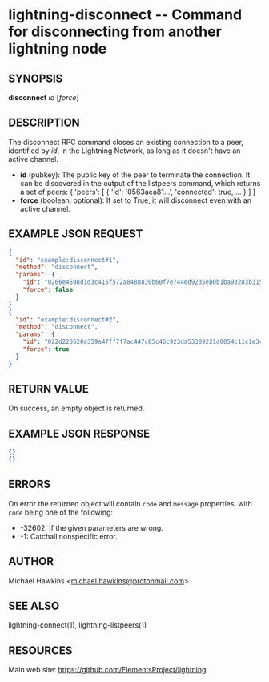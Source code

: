 lightning-disconnect -- Command for disconnecting from another lightning node
=============================================================================

SYNOPSIS
--------

**disconnect** *id* [*force*] 

DESCRIPTION
-----------

The disconnect RPC command closes an existing connection to a peer, identified by *id*, in the Lightning Network, as long as it doesn't have an active channel.

- **id** (pubkey): The public key of the peer to terminate the connection. It can be discovered in the output of the listpeers command, which returns a set of peers:
 {
   'peers':
   [
     {
       'id': '0563aea81...',
       'connected': true,
       ...
     }
   ]
 }
- **force** (boolean, optional): If set to True, it will disconnect even with an active channel.

EXAMPLE JSON REQUEST
--------------------

```json
{
  "id": "example:disconnect#1",
  "method": "disconnect",
  "params": {
    "id": "0266e4598d1d3c415f572a8488830b60f7e744ed9235eb0b1ba93283b315c03518",
    "force": false
  }
}
{
  "id": "example:disconnect#2",
  "method": "disconnect",
  "params": {
    "id": "022d223620a359a47ff7f7ac447c85c46c923da53389221a0054c11c1e3ca31d59",
    "force": true
  }
}
```

RETURN VALUE
------------

On success, an empty object is returned.

EXAMPLE JSON RESPONSE
---------------------

```json
{}
{}
```

ERRORS
------

On error the returned object will contain `code` and `message` properties, with `code` being one of the following:

- -32602: If the given parameters are wrong.
- -1: Catchall nonspecific error.

AUTHOR
------

Michael Hawkins <<michael.hawkins@protonmail.com>>.

SEE ALSO
--------

lightning-connect(1), lightning-listpeers(1)

RESOURCES
---------

Main web site: <https://github.com/ElementsProject/lightning>
